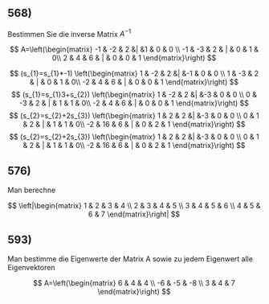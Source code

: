 ## 568)
Bestimmen Sie die inverse Matrix $A^{-1}$

$$
A=\left(\begin{matrix}
-1 & -2 & 2 &| &1 & 0 & 0 \\ 
-1  & -3 & 2 & | & 0 & 1 & 0\\
 2 & 4 & 6 & | & 0 & 0 & 1
\end{matrix}\right)
$$

$$ (s_{1}=s_{1}*-1)
\left(\begin{matrix}
1 & -2 & 2 &| &-1 & 0 & 0 \\ 
1  & -3 & 2 & | & 0 & 1 & 0\\
-2 & 4 & 6 & | & 0 & 0 & 1
\end{matrix}\right)
$$
$$
 (s_{1}=s_{1}3+s_{2})
\left(\begin{matrix}
1 & -2 & 2 &| &-3 & 0 & 0 \\  
0  & -3 & 2 & | & 1 & 1 & 0\\
-2 & 4 & 6 & | & 0 & 0 & 1
\end{matrix}\right)
$$
$$
 (s_{2}=s_{2}+2s_{3})
\left(\begin{matrix}
1 & 2 & 2 &| &-3 & 0 & 0 \\ 
0  & 1 & 2 & | & 1 & 1 & 0\\
-2 & 16 & 6 & | & 0 & 2 & 1
\end{matrix}\right)
$$
$$
 (s_{2}=s_{2}+2s_{3})
\left(\begin{matrix}
1 & 2 & 2 &| &-3 & 0 & 0 \\ 
0  & 1 & 2 & | & 1 & 1 & 0\\
-2 & 16 & 6 & | & 0 & 2 & 1
\end{matrix}\right)
$$
## 576)
Man berechne

$$
\left|\begin{matrix}
1 & 2 & 3 & 4 \\
2 & 3 & 4 & 5 \\
3 & 4 & 5 & 6 \\
4 & 5 & 6 & 7
\end{matrix}\right|
$$

## 593)
Man bestimme die Eigenwerte der Matrix A sowie zu jedem Eigenwert alle Eigenvektoren

$$
A=\left(\begin{matrix}
6 & 4 & 4 \\
-6 & -5 & -8 \\
3  & 4  & 7
\end{matrix}\right)
$$
